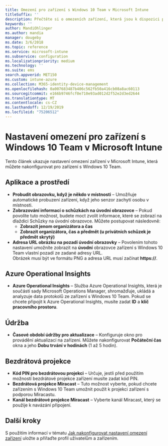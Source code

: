 ```yaml
---
title: Omezení pro zařízení s Windows 10 Team v Microsoft Intune
titleSuffix: ''
description: Přečtěte si o omezeních zařízení, která jsou k dispozici pro zařízení s Windows 10 Team.
keywords: ''
author: MandiOhlinger
ms.author: mandia
manager: dougeby
ms.date: 3/6/2018
ms.topic: reference
ms.service: microsoft-intune
ms.subservice: configuration
ms.localizationpriority: medium
ms.technology: ''
ms.suite: ems
search.appverid: MET150
ms.custom: intune-azure
ms.collection: M365-identity-device-management
ms.openlocfilehash: 0a007683487b406c562fb50a416cb08a8ac60113
ms.sourcegitcommit: e166b9746fcf0e710e93ad012d2f52e2d3ed2644
ms.translationtype: MT
ms.contentlocale: cs-CZ
ms.lasthandoff: 12/19/2019
ms.locfileid: "75206512"
---
```

# <a name="microsoft-intune-windows-10-team-device-restriction-settings"></a>Nastavení omezení pro zařízení s Windows 10 Team v Microsoft Intune



Tento článek ukazuje nastavení omezení zařízení v Microsoft Intune, která můžete nakonfigurovat pro zařízení s Windows 10 Team.


## <a name="apps-and-experience"></a>Aplikace a prostředí

- **Probudit obrazovku, když je někdo v místnosti** – Umožňuje automatické probuzení zařízení, když jeho senzor zachytí osobu v místnosti.
- **Zobrazování informací o schůzkách na úvodní obrazovce** – Pokud povolíte tuto možnost, budete moct zvolit informace, které se zobrazí na dlaždici Schůzky na úvodní obrazovce. Můžete postupovat následovně:
  - **Zobrazit jenom organizátora a čas**
  - **Zobrazit organizátora, čas a předmět (u privátních schůzek je předmět skrytý)**
- **Adresa URL obrázku na pozadí úvodní obrazovky** – Povolením tohoto nastavení umožníte zobrazit na **úvodní** obrazovce zařízení s Windows 10 Team vlastní pozadí ze zadané adresy URL.<br>Obrázek musí být ve formátu PNG a adresa URL musí začínat **https://**.

## <a name="azure-operational-insights"></a>Azure Operational Insights

- **Azure Operational Insights** – Služba Azure Operational Insights, která je součástí sady Microsoft Operations Manager, shromažďuje, ukládá a analyzuje data protokolů ze zařízení s Windows 10 Team.
Pokud se chcete připojit k Azure Operational Insights, musíte zadat **ID** a **klíč pracovního prostoru**.

## <a name="maintenance"></a>Údržba

- **Časové období údržby pro aktualizace** – Konfiguruje okno pro provádění aktualizací na zařízení. Můžete nakonfigurovat **Počáteční čas** okna a jeho **Dobu trvání v hodinách** (1 až 5 hodin).

## <a name="wireless-projection"></a>Bezdrátová projekce

- **Kód PIN pro bezdrátovou projekci** – Určuje, jestli před použitím možností bezdrátové projekce zařízení musíte zadat kód PIN.
- **Bezdrátová projekce Miracast** – Tuto možnost vyberte, pokud chcete zařízením s Windows 10 Team umožnit použít k projekci zařízení s podporou Miracastu.
- **Kanál bezdrátové projekce Miracast** – Vyberte kanál Miracast, který se použije k navázání připojení.


## <a name="next-steps"></a>Další kroky

S použitím informací v tématu [Jak nakonfigurovat nastavení omezení zařízení](../device-restrictions-configure.md) uložte a přiřaďte profil uživatelům a zařízením.
